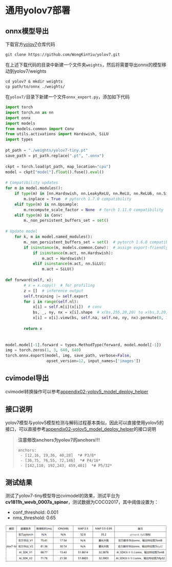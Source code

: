 # 通用yolov7部署

## onnx模型导出

下载官方[yolov7](https://github.com/WongKinYiu/yolov7)仓库代码

```shell
git clone https://github.com/WongKinYiu/yolov7.git
```

在上述下载代码的目录中新建一个文件夹`weights`，然后将需要导出onnx的模型移动到yolov7/weights

```shell
cd yolov7 & mkdir weights
cp path/to/onnx ./weights/
```

在`yolov7/`目录下新建一个文件`onnx_export.py`，添加如下代码

```python
import torch
import torch.nn as nn
import onnx
import models
from models.common import Conv
from utils.activations import Hardswish, SiLU
import types

pt_path = "./weights/yolov7-tiny.pt"
save_path = pt_path.replace(".pt", ".onnx")

ckpt = torch.load(pt_path, map_location="cpu")
model = ckpt["model"].float().fuse().eval()

# Compatibility updates
for m in model.modules():
    if type(m) in [nn.Hardswish, nn.LeakyReLU, nn.ReLU, nn.ReLU6, nn.SiLU]:
        m.inplace = True  # pytorch 1.7.0 compatibility
    elif type(m) is nn.Upsample:
        m.recompute_scale_factor = None  # torch 1.11.0 compatibility
    elif type(m) is Conv:
        m._non_persistent_buffers_set = set()

# Update model
    for k, m in model.named_modules():
        m._non_persistent_buffers_set = set()  # pytorch 1.6.0 compatibility
        if isinstance(m, models.common.Conv):  # assign export-friendly activations
            if isinstance(m.act, nn.Hardswish):
                m.act = Hardswish()
            elif isinstance(m.act, nn.SiLU):
                m.act = SiLU()

def forward(self, x):
        # x = x.copy()  # for profiling
        z = []  # inference output
        self.training |= self.export
        for i in range(self.nl):
            x[i] = self.m[i](x[i])  # conv
            bs, _, ny, nx = x[i].shape  # x(bs,255,20,20) to x(bs,3,20,20,85)
            x[i] = x[i].view(bs, self.na, self.no, ny, nx).permute(0, 1, 3, 4, 2).contiguous()

        return x


model.model[-1].forward = types.MethodType(forward, model.model[-1])
img = torch.zeros(1, 3, 640, 640)
torch.onnx.export(model, img, save_path, verbose=False,
                  opset_version=12, input_names=['images'])
```

## cvimodel导出

cvimodel转换操作可以参考[appendix02-yolov5_model_deploy_helper](./appendix02-yolov5_model_deploy_helper.md)

## 接口说明

yolov7模型与yolov5模型检测与解码过程基本类似，因此可以直接使用yolov5的接口，可以直接参考[appendix02-yolov5_model_deploy_helper](./appendix02-yolov5_model_deploy_helper.md)的接口说明

> **注意修改anchors为yolov7的anchors!!!**
>
> ```
> anchors:
>  - [12,16, 19,36, 40,28]  *# P3/8*
>  - [36,75, 76,55, 72,146]  *# P4/16*
>  - [142,110, 192,243, 459,401]  *# P5/32*
> ```

## 测试结果

测试了yolov7-tiny模型导出cvimodel的效果，测试平台为**cv1811h_wevb_0007a_spinor**，测试数据为COCO2017，其中阈值设置为：

* conf_threshold: 0.001
* nms_threshold: 0.65

![image-20230802143730343](./assets/image-20230802143730343.png)